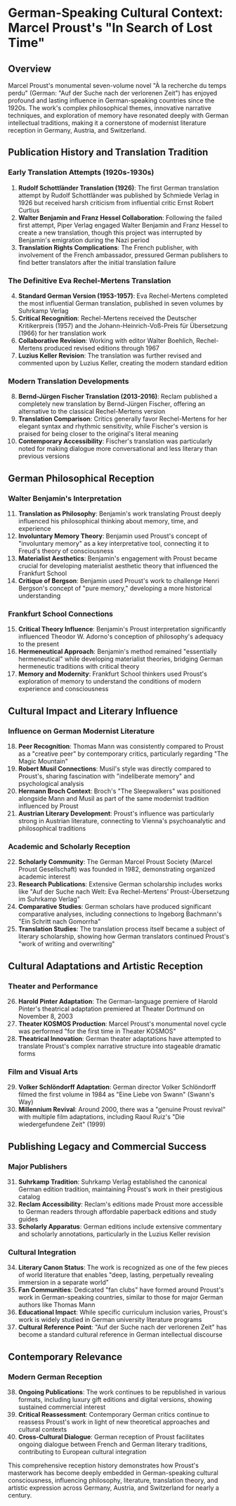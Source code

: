 # German-Speaking Cultural Context: Marcel Proust's "In Search of Lost Time"

## Overview
Marcel Proust's monumental seven-volume novel "À la recherche du temps perdu" (German: "Auf der Suche nach der verlorenen Zeit") has enjoyed profound and lasting influence in German-speaking countries since the 1920s. The work's complex philosophical themes, innovative narrative techniques, and exploration of memory have resonated deeply with German intellectual traditions, making it a cornerstone of modernist literature reception in Germany, Austria, and Switzerland.

## Publication History and Translation Tradition

### Early Translation Attempts (1920s-1930s)
1. **Rudolf Schottländer Translation (1926)**: The first German translation attempt by Rudolf Schottländer was published by Schmiede Verlag in 1926 but received harsh criticism from influential critic Ernst Robert Curtius
2. **Walter Benjamin and Franz Hessel Collaboration**: Following the failed first attempt, Piper Verlag engaged Walter Benjamin and Franz Hessel to create a new translation, though this project was interrupted by Benjamin's emigration during the Nazi period
3. **Translation Rights Complications**: The French publisher, with involvement of the French ambassador, pressured German publishers to find better translators after the initial translation failure

### The Definitive Eva Rechel-Mertens Translation
4. **Standard German Version (1953-1957)**: Eva Rechel-Mertens completed the most influential German translation, published in seven volumes by Suhrkamp Verlag
5. **Critical Recognition**: Rechel-Mertens received the Deutscher Kritikerpreis (1957) and the Johann-Heinrich-Voß-Preis für Übersetzung (1966) for her translation work
6. **Collaborative Revision**: Working with editor Walter Boehlich, Rechel-Mertens produced revised editions through 1967
7. **Luzius Keller Revision**: The translation was further revised and commented upon by Luzius Keller, creating the modern standard edition

### Modern Translation Developments
8. **Bernd-Jürgen Fischer Translation (2013-2016)**: Reclam published a completely new translation by Bernd-Jürgen Fischer, offering an alternative to the classical Rechel-Mertens version
9. **Translation Comparison**: Critics generally favor Rechel-Mertens for her elegant syntax and rhythmic sensitivity, while Fischer's version is praised for being closer to the original's literal meaning
10. **Contemporary Accessibility**: Fischer's translation was particularly noted for making dialogue more conversational and less literary than previous versions

## German Philosophical Reception

### Walter Benjamin's Interpretation
11. **Translation as Philosophy**: Benjamin's work translating Proust deeply influenced his philosophical thinking about memory, time, and experience
12. **Involuntary Memory Theory**: Benjamin used Proust's concept of "involuntary memory" as a key interpretative tool, connecting it to Freud's theory of consciousness
13. **Materialist Aesthetics**: Benjamin's engagement with Proust became crucial for developing materialist aesthetic theory that influenced the Frankfurt School
14. **Critique of Bergson**: Benjamin used Proust's work to challenge Henri Bergson's concept of "pure memory," developing a more historical understanding

### Frankfurt School Connections
15. **Critical Theory Influence**: Benjamin's Proust interpretation significantly influenced Theodor W. Adorno's conception of philosophy's adequacy to the present
16. **Hermeneutical Approach**: Benjamin's method remained "essentially hermeneutical" while developing materialist theories, bridging German hermeneutic traditions with critical theory
17. **Memory and Modernity**: Frankfurt School thinkers used Proust's exploration of memory to understand the conditions of modern experience and consciousness

## Cultural Impact and Literary Influence

### Influence on German Modernist Literature
18. **Peer Recognition**: Thomas Mann was consistently compared to Proust as a "creative peer" by contemporary critics, particularly regarding "The Magic Mountain"
19. **Robert Musil Connections**: Musil's style was directly compared to Proust's, sharing fascination with "indeliberate memory" and psychological analysis
20. **Hermann Broch Context**: Broch's "The Sleepwalkers" was positioned alongside Mann and Musil as part of the same modernist tradition influenced by Proust
21. **Austrian Literary Development**: Proust's influence was particularly strong in Austrian literature, connecting to Vienna's psychoanalytic and philosophical traditions

### Academic and Scholarly Reception
22. **Scholarly Community**: The German Marcel Proust Society (Marcel Proust Gesellschaft) was founded in 1982, demonstrating organized academic interest
23. **Research Publications**: Extensive German scholarship includes works like "Auf der Suche nach Welt: Eva Rechel-Mertens' Proust-Übersetzung im Suhrkamp Verlag"
24. **Comparative Studies**: German scholars have produced significant comparative analyses, including connections to Ingeborg Bachmann's "Ein Schritt nach Gomorrha"
25. **Translation Studies**: The translation process itself became a subject of literary scholarship, showing how German translators continued Proust's "work of writing and overwriting"

## Cultural Adaptations and Artistic Reception

### Theater and Performance
26. **Harold Pinter Adaptation**: The German-language premiere of Harold Pinter's theatrical adaptation premiered at Theater Dortmund on November 8, 2003
27. **Theater KOSMOS Production**: Marcel Proust's monumental novel cycle was performed "for the first time in Theater KOSMOS"
28. **Theatrical Innovation**: German theater adaptations have attempted to translate Proust's complex narrative structure into stageable dramatic forms

### Film and Visual Arts
29. **Volker Schlöndorff Adaptation**: German director Volker Schlöndorff filmed the first volume in 1984 as "Eine Liebe von Swann" (Swann's Way)
30. **Millennium Revival**: Around 2000, there was a "genuine Proust revival" with multiple film adaptations, including Raoul Ruiz's "Die wiedergefundene Zeit" (1999)

## Publishing Legacy and Commercial Success

### Major Publishers
31. **Suhrkamp Tradition**: Suhrkamp Verlag established the canonical German edition tradition, maintaining Proust's work in their prestigious catalog
32. **Reclam Accessibility**: Reclam's editions made Proust more accessible to German readers through affordable paperback editions and study guides
33. **Scholarly Apparatus**: German editions include extensive commentary and scholarly annotations, particularly in the Luzius Keller revision

### Cultural Integration
34. **Literary Canon Status**: The work is recognized as one of the few pieces of world literature that enables "deep, lasting, perpetually revealing immersion in a separate world"
35. **Fan Communities**: Dedicated "fan clubs" have formed around Proust's work in German-speaking countries, similar to those for major German authors like Thomas Mann
36. **Educational Impact**: While specific curriculum inclusion varies, Proust's work is widely studied in German university literature programs
37. **Cultural Reference Point**: "Auf der Suche nach der verlorenen Zeit" has become a standard cultural reference in German intellectual discourse

## Contemporary Relevance

### Modern German Reception
38. **Ongoing Publications**: The work continues to be republished in various formats, including luxury gift editions and digital versions, showing sustained commercial interest
39. **Critical Reassessment**: Contemporary German critics continue to reassess Proust's work in light of new theoretical approaches and cultural contexts
40. **Cross-Cultural Dialogue**: German reception of Proust facilitates ongoing dialogue between French and German literary traditions, contributing to European cultural integration

This comprehensive reception history demonstrates how Proust's masterwork has become deeply embedded in German-speaking cultural consciousness, influencing philosophy, literature, translation theory, and artistic expression across Germany, Austria, and Switzerland for nearly a century.